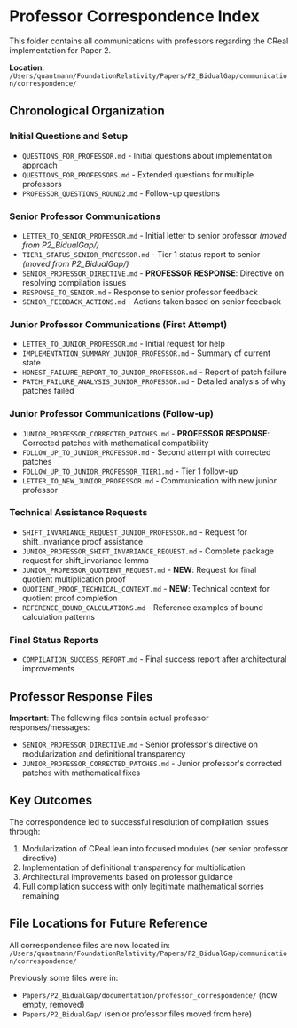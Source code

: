 # Professor Correspondence Index

This folder contains all communications with professors regarding the CReal implementation for Paper 2.

**Location**: `/Users/quantmann/FoundationRelativity/Papers/P2_BidualGap/communication/correspondence/`

## Chronological Organization

### Initial Questions and Setup
- `QUESTIONS_FOR_PROFESSOR.md` - Initial questions about implementation approach
- `QUESTIONS_FOR_PROFESSORS.md` - Extended questions for multiple professors
- `PROFESSOR_QUESTIONS_ROUND2.md` - Follow-up questions

### Senior Professor Communications
- `LETTER_TO_SENIOR_PROFESSOR.md` - Initial letter to senior professor *(moved from P2_BidualGap/)*
- `TIER1_STATUS_SENIOR_PROFESSOR.md` - Tier 1 status report to senior *(moved from P2_BidualGap/)*
- `SENIOR_PROFESSOR_DIRECTIVE.md` - **PROFESSOR RESPONSE**: Directive on resolving compilation issues
- `RESPONSE_TO_SENIOR.md` - Response to senior professor feedback
- `SENIOR_FEEDBACK_ACTIONS.md` - Actions taken based on senior feedback

### Junior Professor Communications (First Attempt)
- `LETTER_TO_JUNIOR_PROFESSOR.md` - Initial request for help
- `IMPLEMENTATION_SUMMARY_JUNIOR_PROFESSOR.md` - Summary of current state
- `HONEST_FAILURE_REPORT_TO_JUNIOR_PROFESSOR.md` - Report of patch failure
- `PATCH_FAILURE_ANALYSIS_JUNIOR_PROFESSOR.md` - Detailed analysis of why patches failed

### Junior Professor Communications (Follow-up)
- `JUNIOR_PROFESSOR_CORRECTED_PATCHES.md` - **PROFESSOR RESPONSE**: Corrected patches with mathematical compatibility
- `FOLLOW_UP_TO_JUNIOR_PROFESSOR.md` - Second attempt with corrected patches
- `FOLLOW_UP_TO_JUNIOR_PROFESSOR_TIER1.md` - Tier 1 follow-up
- `LETTER_TO_NEW_JUNIOR_PROFESSOR.md` - Communication with new junior professor

### Technical Assistance Requests
- `SHIFT_INVARIANCE_REQUEST_JUNIOR_PROFESSOR.md` - Request for shift_invariance proof assistance
- `JUNIOR_PROFESSOR_SHIFT_INVARIANCE_REQUEST.md` - Complete package request for shift_invariance lemma  
- `JUNIOR_PROFESSOR_QUOTIENT_REQUEST.md` - **NEW**: Request for final quotient multiplication proof
- `QUOTIENT_PROOF_TECHNICAL_CONTEXT.md` - **NEW**: Technical context for quotient proof completion
- `REFERENCE_BOUND_CALCULATIONS.md` - Reference examples of bound calculation patterns

### Final Status Reports
- `COMPILATION_SUCCESS_REPORT.md` - Final success report after architectural improvements

## Professor Response Files

**Important**: The following files contain actual professor responses/messages:
- `SENIOR_PROFESSOR_DIRECTIVE.md` - Senior professor's directive on modularization and definitional transparency
- `JUNIOR_PROFESSOR_CORRECTED_PATCHES.md` - Junior professor's corrected patches with mathematical fixes

## Key Outcomes

The correspondence led to successful resolution of compilation issues through:
1. Modularization of CReal.lean into focused modules (per senior professor directive)
2. Implementation of definitional transparency for multiplication
3. Architectural improvements based on professor guidance
4. Full compilation success with only legitimate mathematical sorries remaining

## File Locations for Future Reference

All correspondence files are now located in:
`/Users/quantmann/FoundationRelativity/Papers/P2_BidualGap/communication/correspondence/`

Previously some files were in:
- `Papers/P2_BidualGap/documentation/professor_correspondence/` (now empty, removed)
- `Papers/P2_BidualGap/` (senior professor files moved from here)